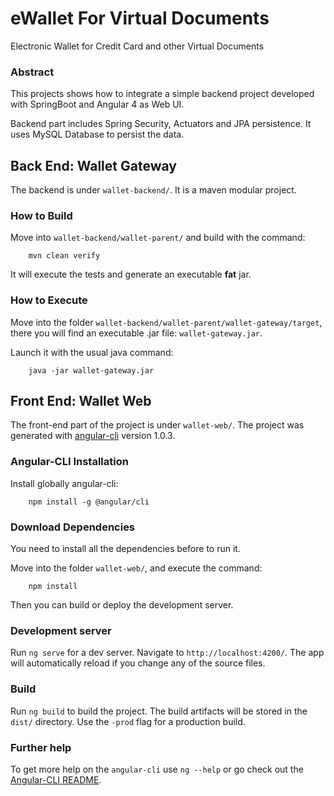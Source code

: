 # eWallet For Virtual Documents
Electronic Wallet for Credit Card and other Virtual Documents

### Abstract
This projects shows how to integrate a simple backend project developed with SpringBoot and Angular 4 as Web UI.

Backend part includes Spring Security, Actuators and JPA persistence. It uses MySQL Database to persist the data.

## Back End: Wallet Gateway
The backend is under `wallet-backend/`. It is a maven modular project.

### How to Build
Move into `wallet-backend/wallet-parent/` and build with the command:
```shell
	mvn clean verify
```
It will execute the tests and generate an executable **fat** jar.

### How to Execute
Move into the folder `wallet-backend/wallet-parent/wallet-gateway/target`, there you will find an executable .jar file: `wallet-gateway.jar`.

Launch it with the usual java command:
```shell
	java -jar wallet-gateway.jar
```

## Front End: Wallet Web
The front-end part of the project is under `wallet-web/`. The project was generated with [angular-cli](https://github.com/angular/angular-cli) version 1.0.3.

### Angular-CLI Installation

Install globally angular-cli:
```shell
    npm install -g @angular/cli
```

### Download Dependencies
You need to install all the dependencies before to run it. 

Move into the folder `wallet-web/`, and execute the command:
```shell
    npm install
```

Then you can build or deploy the development server. 

### Development server

Run `ng serve` for a dev server. Navigate to `http://localhost:4200/`. The app will automatically reload if you change any of the source files.

### Build

Run `ng build` to build the project. The build artifacts will be stored in the `dist/` directory. Use the `-prod` flag for a production build.


### Further help

To get more help on the `angular-cli` use `ng --help` or go check out the [Angular-CLI README](https://github.com/angular/angular-cli/blob/master/README.md).

